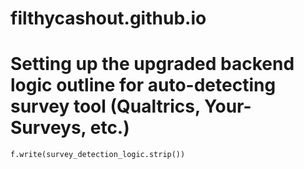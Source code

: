 # filthycashout.github.io
# Setting up the upgraded backend logic outline for auto-detecting survey tool (Qualtrics, Your-Surveys, etc.)
    f.write(survey_detection_logic.strip())

